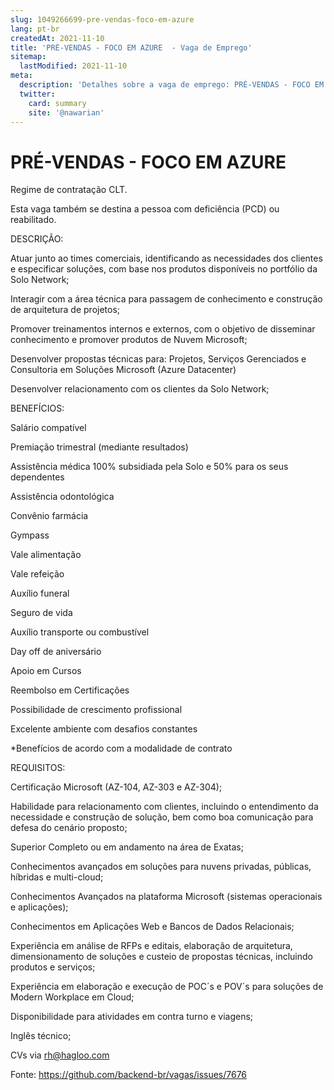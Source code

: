 ```yaml
---
slug: 1049266699-pre-vendas-foco-em-azure
lang: pt-br
createdAt: 2021-11-10
title: 'PRÉ-VENDAS - FOCO EM AZURE  - Vaga de Emprego'
sitemap:
  lastModified: 2021-11-10
meta:
  description: 'Detalhes sobre a vaga de emprego: PRÉ-VENDAS - FOCO EM AZURE '
  twitter:
    card: summary
    site: '@nawarian'
---
```


# PRÉ-VENDAS - FOCO EM AZURE 

Regime de contratação CLT.

Esta vaga também se destina a pessoa com deficiência (PCD) ou reabilitado.


DESCRIÇÃO:

Atuar junto ao times comerciais, identificando as necessidades dos clientes e especificar soluções, com base nos produtos disponíveis no portfólio da Solo Network;

Interagir com a área técnica para passagem de conhecimento e construção de arquitetura de projetos;

Promover treinamentos internos e externos, com o objetivo de disseminar conhecimento e promover produtos de Nuvem Microsoft;

Desenvolver propostas técnicas para: Projetos, Serviços Gerenciados e Consultoria em Soluções Microsoft (Azure Datacenter)

Desenvolver relacionamento com os clientes da Solo Network;



BENEFÍCIOS:



Salário compatível

Premiação trimestral (mediante resultados)

Assistência médica 100% subsidiada pela Solo e 50% para os seus dependentes

Assistência odontológica

Convênio farmácia

Gympass

Vale alimentação

Vale refeição

Auxílio funeral

Seguro de vida

Auxílio transporte ou combustível

Day off de aniversário

Apoio em Cursos

Reembolso em Certificações

Possibilidade de crescimento profissional

Excelente ambiente com desafios constantes

*Benefícios de acordo com a modalidade de contrato


REQUISITOS:

Certificação Microsoft (AZ-104, AZ-303 e AZ-304);

Habilidade para relacionamento com clientes, incluindo o entendimento da necessidade e construção de solução, bem como boa comunicação para defesa do cenário proposto;

Superior Completo ou em andamento na área de Exatas;

Conhecimentos avançados em soluções para nuvens privadas, públicas, híbridas e multi-cloud;

Conhecimentos Avançados na plataforma Microsoft (sistemas operacionais e aplicações);

Conhecimentos em Aplicações Web e Bancos de Dados Relacionais;

Experiência em análise de RFPs e editais, elaboração de arquitetura, dimensionamento de soluções e custeio de propostas técnicas, incluindo produtos e serviços;

Experiência em elaboração e execução de POC´s e POV´s para soluções de Modern Workplace em Cloud;

Disponibilidade para atividades em contra turno e viagens;

Inglês técnico;

CVs via rh@hagloo.com


Fonte: https://github.com/backend-br/vagas/issues/7676